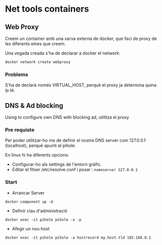 # Net tools containers

## Web Proxy
Creem un container amb una xarxa externa de docker, que faci de proxy de les diferents eines que creem.

Una vegada creada s'ha de declarar a docker el network:

``` bash
docker network create webproxy
```

### Problems

S'ha de declarà només VIRTUAL_HOST, perquè el proxy ja determina quina ip té.


## DNS & Ad blocking

Using to configure own DNS with blocking ad, utilitza el proxy

### Pre requiste

Per poder utilitzar-ho me de definir el nostre DNS server com 127.0.0.1 (localhost), perquè apunti al pihole.

En linux hi ha diferents opcions:
* Configurar-ho als settings de l'entorn gràfic.
* Editar el fitxer /etc/resolve.conf i posar : `nameserver 127.0.0.1`

### Start

+ Arrancar Server
``` code
docker-component up -d
```
+ Definir clau d'administració
``` code
docker exec -it pihole pihole -a -p
```
+ Afegir un nou host
``` code
docker exec -it pihole pihole -a hostrecord my.host.tld 192.168.0.1
```
  

